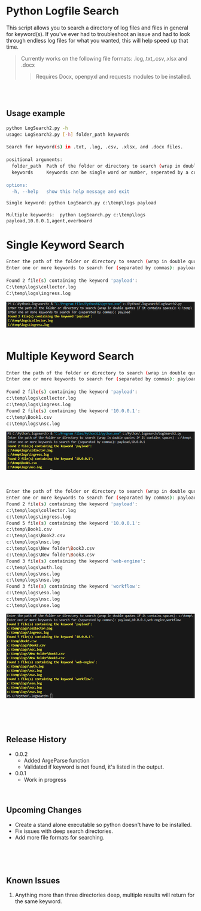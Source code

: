 # Python Logfile Search
This script allows you to search a directory of log files and files in general for keyword(s). If you've ever had to troubleshoot
 an issue and had to look through endless log files for what you wanted, this will help speed up that time.

 > Currently works on the following file formats: .log,.txt,.csv,.xlsx and .docx
> > Requires Docx, openpyxl and requests modules to be installed.

<br />
<br />

## Usage example
```sh
python LogSearch2.py -h
usage: LogSearch2.py [-h] folder_path keywords

Search for keyword(s) in .txt, .log, .csv, .xlsx, and .docx files.

positional arguments:
  folder_path  Path of the folder or directory to search (wrap in double quotes if directory name contains spaces)
  keywords     Keywords can be single word or number, seperated by a comma. Example: payload or 10.0.0.1 or video's.

options:
  -h, --help   show this help message and exit
```

```  
Single keyword: python LogSearch.py c:\temp\logs payload

Multiple keywords:  python LogSearch.py c:\temp\logs payload,10.0.0.1,agent,overboard

 ```

# Single Keyword Search
```sh
Enter the path of the folder or directory to search (wrap in double quotes if it contains spaces): C:\temp\
Enter one or more keywords to search for (separated by commas): payload

Found 2 file(s) containing the keyword 'payload':
C:\temp\logs\collector.log
C:\temp\logs\ingress.log
```
![alt text](https://github.com/rrice2004/Python-/blob/main/LogFile%20Search/images/LogSearch_1.png)
<br />
<br />

# Multiple Keyword Search
```sh
Enter the path of the folder or directory to search (wrap in double quotes if it contains spaces): C:\temp\
Enter one or more keywords to search for (separated by commas): payload,10.0.0.1

Found 2 file(s) containing the keyword 'payload':
c:\temp\logs\collector.log
c:\temp\logs\ingress.log
Found 2 file(s) containing the keyword '10.0.0.1':
c:\temp\Book1.csv
c:\temp\logs\nsc.log
```
![alt text](https://github.com/rrice2004/Python-/blob/main/LogFile%20Search/images/LogSearch_2.png)

<br />

```sh
Enter the path of the folder or directory to search (wrap in double quotes if it contains spaces): c:\temp\
Enter one or more keywords to search for (separated by commas): payload,10.0.0.1,web-engine,workflow
Found 2 file(s) containing the keyword 'payload':
c:\temp\logs\collector.log
c:\temp\logs\ingress.log
Found 5 file(s) containing the keyword '10.0.0.1':
c:\temp\Book1.csv
c:\temp\logs\Book2.csv
c:\temp\logs\nsc.log
c:\temp\logs\New folder\Book3.csv
c:\temp\logs\New folder\Book3.csv
Found 3 file(s) containing the keyword 'web-engine':
c:\temp\logs\auth.log
c:\temp\logs\nsc.log
c:\temp\logs\nse.log
Found 3 file(s) containing the keyword 'workflow':
c:\temp\logs\eso.log
c:\temp\logs\nsc.log
c:\temp\logs\nse.log
```
![alt text](https://github.com/rrice2004/Python-/blob/main/LogFile%20Search/images/LogSearch_3.png)

<br />
<br />
<br />

## Release History
* 0.0.2
    * Added ArgeParse function
    * Validated if keyword is not found, it's listed in the output.
* 0.0.1
    * Work in progress

<br />

## Upcoming Changes
* Create a stand alone executable so python doesn't have to be installed.
* Fix issues with deep search directories.
* Add more file formats for searching.
   
<br />
<br />
<br />

## Known Issues

1. Anything more than three directories deep, multiple results will return for the same keyword.


